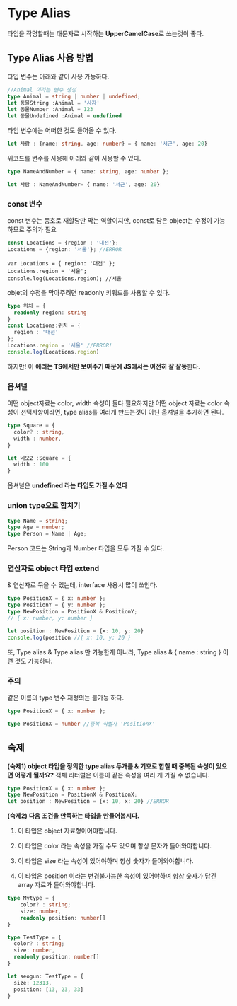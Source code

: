# Type Alias

타입을 작명할때는 대문자로 시작하는 **UpperCamelCase**로 쓰는것이 좋다.

## Type Alias 사용 방법

타입 변수는 아래와 같이 사용 가능하다.
```ts
//Animal 이라는 변수 생성
type Animal = string | number | undefined;
let 동물String :Animal = '사자'
let 동물Number :Animal = 123
let 동물Undefined :Animal = undefined
```

타입 변수에는 어떠한 것도 들어올 수 있다.

```ts
let 사람 : {name: string, age: number} = { name: '서근', age: 20}
```

위코드를 변수를 사용해 아래와 같이 사용할 수 있다.
```ts
type NameAndNumber = { name: string, age: number };

let 사람 : NameAndNumber= { name: '서근', age: 20}
```

### const 변수
const 변수는 등호로 재할당만 막는 역할이지만, const로 담은 object는 수정이 가능하므로 주의가 필요

```ts
const Locations = {region : '대전'};
Locations = {region: '서울'}; //ERROR
```

```tsx
var Locations = { region: '대전' };
Locations.region = '서울';
console.log(Locations.region); //서울
```

objet의 수정을 막아주려면 readonly 키워드를 사용할 수 있다.

```ts
type 위치 = {
  readonly region: string
}
const Locations:위치 = {
  region : '대전'
};
Locations.region = '서울' //ERROR!
console.log(Locations.region)
```

하지만! 이 **에러는 TS에서만 보여주기 때문에 JS에서는 여전히 잘 잘동**한다.

### 옵셔널

어떤 object자료는 color, width 속성이 둘다 필요하지만
어떤 object 자료는 color 속성이 선택사항이라면, type alias를 여러개 만드는것이 아닌 옵셔널을 추가하면 된다.

```ts
type Square = {
  color? : string,
  width : number,
}

let 네모2 :Square = { 
  width : 100 
}
```

옵셔널은 **undefined 라는 타입도 가질 수 있다**

### union type으로 합치기

```ts
type Name = string;
type Age = number;
type Person = Name | Age;
```

Person 코드는 String과 Number 타입을 모두 가질 수 있다.

### 연산자로 object 타입 extend

& 연산자로 묶을 수 있는데, interface 사용시 많이 쓰인다.
```ts
type PositionX = { x: number };
type PositionY = { y: number };
type NewPosition = PositionX & PositionY; 
// { x: number, y: number }

let position : NewPosition = {x: 10, y: 20}
console.log(position //{ x: 10, y: 20 }
```

또, Type alias & Type alias 만 가능한게 아니라, Type alias & { name : string } 이런 것도 가능하다.

### 주의
같은 이름의 type 변수 재정의는 불가능 하다.

```ts
type PositionX = { x: number };

type PositionX = number //중복 식별자 'PositionX'
```

## 숙제

**(숙제1) object 타입을 정의한 type alias 두개를 & 기호로 합칠 때 중복된 속성이 있으면 어떻게 될까요?**
객체 리터럴은 이름이 같은 속성을 여러 개 가질 수 없습니다.

```ts
type PositionX = { x: number };
type NewPosition = PositionX & PositionX;
let position : NewPosition = {x: 10, x: 20} //ERROR
```

**(숙제2) 다음 조건을 만족하는 타입을 만들어봅시다.** 
1. 이 타입은 object 자료형이어야합니다.
2. 이 타입은 color 라는 속성을 가질 수도 있으며 항상 문자가 들어와야합니다. 
3. 이 타입은 size 라는 속성이 있어야하며 항상 숫자가 들어와야합니다.

4. 이 타입은 position 이라는 변경불가능한 속성이 있어야하며 항상 숫자가 담긴 array 자료가 들어와야합니다.  

```ts
type Mytype = {
	color? : string;
	size: number,
	readonly position: number[]
}
```

```ts
type TestType = { 
  color? : string;
  size: number,
  readonly position: number[]
}

let seogun: TestType = {
  size: 12313,
  position: [13, 23, 33]
}
```